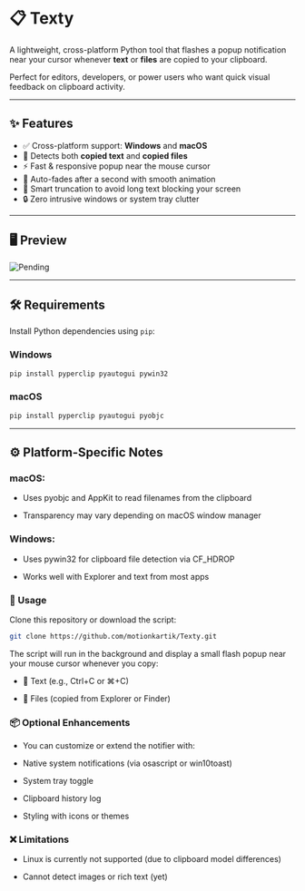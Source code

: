 # 📋 Texty

A lightweight, cross-platform Python tool that flashes a popup notification near your cursor whenever **text** or **files** are copied to your clipboard.

Perfect for editors, developers, or power users who want quick visual feedback on clipboard activity.

---

## ✨ Features

- ✅ Cross-platform support: **Windows** and **macOS**
- 📎 Detects both **copied text** and **copied files**
- ⚡ Fast & responsive popup near the mouse cursor
- 🌙 Auto-fades after a second with smooth animation
- 🧠 Smart truncation to avoid long text blocking your screen
- 🔒 Zero intrusive windows or system tray clutter

---

## 🖥️ Preview

![Pending](https://github.com/motionkartik/Texty/assets/demo.gif)  

---

## 🛠 Requirements

Install Python dependencies using `pip`:

### Windows
```bash
pip install pyperclip pyautogui pywin32
```
### macOS
```bash
pip install pyperclip pyautogui pyobjc
```
---

## ⚙️ Platform-Specific Notes


### macOS:

- Uses pyobjc and AppKit to read filenames from the clipboard

- Transparency may vary depending on macOS window manager

### Windows:

- Uses pywin32 for clipboard file detection via CF_HDROP

- Works well with Explorer and text from most apps

### 🚀 Usage
Clone this repository or download the script:

```bash
git clone https://github.com/motionkartik/Texty.git
```

The script will run in the background and display a small flash popup near your mouse cursor whenever you copy:

- 📝 Text (e.g., Ctrl+C or ⌘+C)

- 📁 Files (copied from Explorer or Finder)



### 📦 Optional Enhancements
- You can customize or extend the notifier with:

- Native system notifications (via osascript or win10toast)

- System tray toggle

- Clipboard history log

- Styling with icons or themes

### ❌ Limitations
- Linux is currently not supported (due to clipboard model differences)

- Cannot detect images or rich text (yet)
